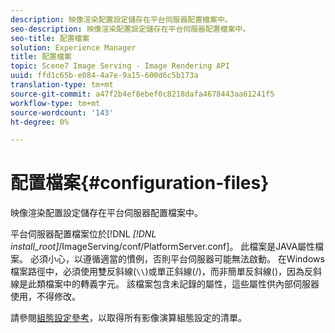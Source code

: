 ```yaml
---
description: 映像渲染配置設定儲存在平台伺服器配置檔案中。
seo-description: 映像渲染配置設定儲存在平台伺服器配置檔案中。
seo-title: 配置檔案
solution: Experience Manager
title: 配置檔案
topic: Scene7 Image Serving - Image Rendering API
uuid: ffd1c65b-e084-4a7e-9a15-600d6c5b173a
translation-type: tm+mt
source-git-commit: a47f2b4ef8ebef0c8218dafa4678443aa61241f5
workflow-type: tm+mt
source-wordcount: '143'
ht-degree: 0%

---
```



# 配置檔案{#configuration-files}

映像渲染配置設定儲存在平台伺服器配置檔案中。

平台伺服器配置檔案位於[!DNL *[!DNL install_root]*/ImageServing/conf/PlatformServer.conf]。 此檔案是JAVA屬性檔案。 必須小心，以遵循適當的慣例，否則平台伺服器可能無法啟動。 在Windows檔案路徑中，必須使用雙反斜線(`\\`)或單正斜線(/)，而非簡單反斜線(\)，因為反斜線是此類檔案中的轉義字元。 該檔案包含未記錄的屬性，這些屬性供內部伺服器使用，不得修改。

請參閱[組態設定參考](../../../../../ir-api/server-admin/image-rendering-api-ref/c-ir-server-administration/c-ir-configuration-settings-reference/c-ir-configuration-settings-reference.md#concept-6947a512d4c94e9fb8a71b80243fee81)，以取得所有影像演算組態設定的清單。
